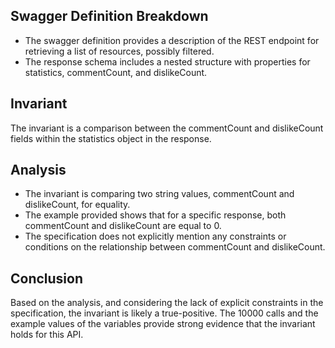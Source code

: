 ## Swagger Definition Breakdown
- The swagger definition provides a description of the REST endpoint for retrieving a list of resources, possibly filtered.
- The response schema includes a nested structure with properties for statistics, commentCount, and dislikeCount.

## Invariant
The invariant is a comparison between the commentCount and dislikeCount fields within the statistics object in the response.

## Analysis
- The invariant is comparing two string values, commentCount and dislikeCount, for equality.
- The example provided shows that for a specific response, both commentCount and dislikeCount are equal to 0.
- The specification does not explicitly mention any constraints or conditions on the relationship between commentCount and dislikeCount.

## Conclusion
Based on the analysis, and considering the lack of explicit constraints in the specification, the invariant is likely a true-positive. The 10000 calls and the example values of the variables provide strong evidence that the invariant holds for this API.
